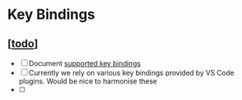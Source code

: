 # Key Bindings

## [[todo]]

- [ ] Document [supported key bindings](#supported-key-bindings)
- [ ] Currently we rely on various key bindings provided by VS Code plugins. Would be nice to harmonise these
- [ ]

[//begin]: # "Autogenerated link references for markdown compatibility"
[todo]: todo "Todo"
[//end]: # "Autogenerated link references"
